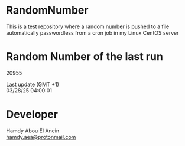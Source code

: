 # RandomNumber    
This is a test repository where a random number is pushed to a file automatically passwordless from a cron job in my Linux CentOS server    
# Random Number of the last run   
20955
      
Last update (GMT +1)    
03/28/25 04:00:01
# Developer    
Hamdy Abou El Anein   
hamdy.aea@protonmail.com
